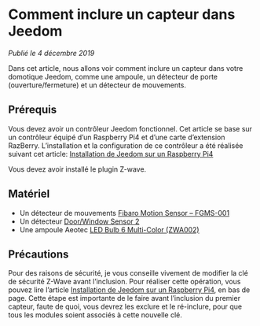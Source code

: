 # Comment inclure un capteur dans Jeedom

*Publié le 4 décembre 2019*

Dans cet article, nous allons voir comment inclure un capteur dans votre domotique Jeedom, comme une ampoule, un détecteur de porte (ouverture/fermeture) et un détecteur de mouvements.

## Prérequis
Vous devez avoir un contrôleur Jeedom fonctionnel. Cet article se base sur un contrôleur équipé d’un Raspberry Pi4 et d’une carte d’extension RazBerry. L’installation et la configuration de ce contrôleur a été réalisée suivant cet article: [Installation de Jeedom sur un Raspberry Pi4](../installation-jeedom)

Vous devez avoir installé le plugin Z-wave.

## Matériel

* Un détecteur de mouvements [Fibaro Motion Sensor – FGMS-001](https://jeedom.github.io/documentation/zwave/fr_FR/fibaro.fgms001_-_Motion)
* Un détecteur [Door/Window Sensor 2](https://manuals.fibaro.com/fr/door-window-sensor-2/)
* Une ampoule Aeotec [LED Bulb 6 Multi-Color (ZWA002)](https://aeotec.com/z-wave-led-lightbulb/)

## Précautions

Pour des raisons de sécurité, je vous conseille vivement de modifier la clé de sécurité Z-Wave avant l’inclusion. Pour réaliser cette opération, vous pouvez lire l’article [Installation de Jeedom sur un Raspberry Pi4](../installation-jeedom), en bas de page. Cette étape est importante de le faire avant l’inclusion du premier capteur, faute de quoi, vous devrez les exclure et le ré-inclure, pour que tous les modules soient associés à cette nouvelle clé.
